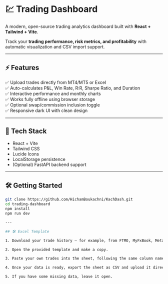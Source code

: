 # 💹 Trading Dashboard

A modern, open-source trading analytics dashboard built with **React + Tailwind + Vite**.

Track your **trading performance, risk metrics, and profitability** with automatic visualization and CSV import support.

---

## ⚡️ Features

✅ Upload trades directly from MT4/MT5 or Excel  
✅ Auto-calculates P&L, Win Rate, R:R, Sharpe Ratio, and Duration  
✅ Interactive performance and monthly charts  
✅ Works fully offline using browser storage  
✅ Optional swap/commission inclusion toggle  
✅ Responsive dark UI with clean design  

---

## 🧩 Tech Stack

- React + Vite  
- Tailwind CSS  
- Lucide Icons  
- LocalStorage persistence  
- (Optional) FastAPI backend support  

---

## 🛠️ Getting Started

```bash
git clone https://github.com/HichamBoukachni/KachDash.git
cd trading-dashboard
npm install
npm run dev

---

## 🛠️ Excel Template

1. Download your trade history — for example, from FTMO, MyFxBook, MetaTrader, or any broker that allows CSV/Excel exports.

2. Open the provided template and make a copy.

3. Paste your own trades into the sheet, following the same column names shown at the top of the template (for example: Open, Close, Type, Symbol, Profit, Swap, Commissions, Risk($), Trade duration in seconds, etc.).

4. Once your data is ready, export the sheet as CSV and upload it directly from the dashboard.

5. If you have some missing data, leave it open.


